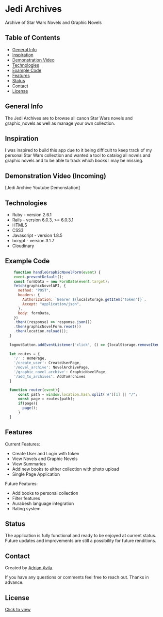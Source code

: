 # Jedi Archives
Archive of Star Wars Novels and Graphic Novels


## Table of Contents
* [General Info](#general-info)
* [Inspiration](#inspiration)
* [Demonstration Video](#demonstration-video)
* [Technologies](#technologies)
* [Example Code](#example-code)
* [Features](#features)
* [Status](#status)
* [Contact](#contact)
* [License](#license)


## General Info
The Jedi Archives are to browse all canon Star Wars novels and graphic_novels as well as manage your own collection.

## Inspiration 
I was inspired to build this app due to it being difficult to keep track of my personal Star Wars collection and wanted a tool to catalog all novels and graphic novels and to be able to track which books I may be missing. 

## Demonstration Video (Incoming)
[Jedi Archive Youtube Demonstation]

## Technologies 
* Ruby - version 2.6.1
* Rails - version 6.0.3, >= 6.0.3.1
* HTML5
* CSS3 
* Javascript - version 1.8.5
* bcrypt - version 3.1.7
* Cloudinary


## Example Code
```javascript
    function handleGraphicNovelForm(event) {
    event.preventDefault();
    const formData = new FormData(event.target);
    fetch(graphicNovelAPI, {
      method: "POST",
      headers: {
        Authorization: `Bearer ${localStorage.getItem("token")}`,
        Accept: "application/json",
      },
      body: formData,
    })
    .then((response) => response.json())
    .then(graphicNovelForm.reset())
    .then(location.reload());
  }
  
  logoutButton.addEventListener('click', () => {localStorage.removeItem('token')});
  
  let routes = {
    '/' : HomePage,
    '/create_user': CreateUserPage,
    '/novel_archive': NovelArchivePage,
    '/graphic_novel_archive': GraphicNovelPage,
    '/add_to_archives': AddToArchives
  }

  function router(event){
      const path = window.location.hash.split('#')[1] || "/";
      const page = routes[path];
      if(page){
        page();
      }
  }

```

## Features
Current Features:
* Create User and Login with token
* View Novels and Graphic Novels
* View Summaries
* Add new books to either collection with photo upload 
* Single Page Application

Future Features:
* Add books to personal collection
* Filter features
* Aurabesh language integration
* Rating system

## Status
The application is fully functional and ready to be enjoyed at current status. Future updates and improvements are still a possibility for future renditions.

## Contact
Created by [Adrian Avila](https://www.linkedin.com/in/adrian-avila-9730421aa/).

If you have any questions or comments feel free to reach out. Thanks in advance.

## License 
[Click to view](https://github.com/EidorianAvi/jedi_archives/blob/master/LICENSE)
